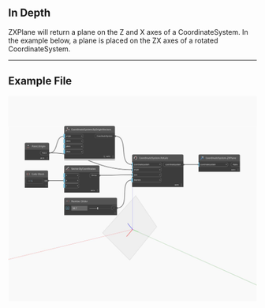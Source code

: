 ## In Depth
ZXPlane will return a plane on the Z and X axes of a CoordinateSystem. In the example below, a plane is placed on the ZX axes of a rotated CoordinateSystem.
___
## Example File

![ZXPlane](./Autodesk.DesignScript.Geometry.CoordinateSystem.ZXPlane_img.jpg)

